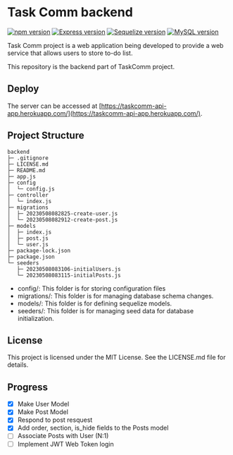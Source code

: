 # Task Comm backend

<div>
  <a href="https://www.npmjs.com/package/npm"><img alt="npm version" src="https://img.shields.io/badge/npm@latest-v9.6.6-CB3837?style=flat&logo=npm&logoColor=white"></a>
  <a href="https://www.npmjs.com/package/express"><img alt="Express version" src="https://img.shields.io/badge/Express-v4.18.2-000000?style=flat&logo=Express&logoColor=white"></a>
  <a href="https://www.npmjs.com/package/sequelize"><img alt="Sequelize version" src="https://img.shields.io/badge/Sequelize-v6.31.1-52B0E7?style=flat&logo=Sequelize&logoColor=white"></a>
  <a href="https://www.npmjs.com/package/mysql2/"><img alt="MySQL version" src="https://img.shields.io/badge/MySQL2-v3.3.0-4479A1?style=flat&logo=MySQL&logoColor=white"></a>
</div>

Task Comm project is a web application being developed to provide a web service that allows users to store to-do list.

This repository is the backend part of TaskComm project.

## Deploy

The server can be accessed at [https://taskcomm-api-app.herokuapp.com/](https://taskcomm-api-app.herokuapp.com/).

## Project Structure

```
backend
├─ .gitignore
├─ LICENSE.md
├─ README.md
├─ app.js
├─ config
│  └─ config.js
├─ controller
│  └─ index.js
├─ migrations
│  ├─ 20230508082825-create-user.js
│  └─ 20230508082912-create-post.js
├─ models
│  ├─ index.js
│  ├─ post.js
│  └─ user.js
├─ package-lock.json
├─ package.json
└─ seeders
   ├─ 20230508083106-initialUsers.js
   └─ 20230508083115-initialPosts.js

```

- config/: This folder is for storing configuration files
- migrations/: This folder is for managing database schema changes.
- models/: This folder is for defining sequelize models.
- seeders/: This folder is for managing seed data for database initialization.

## License

This project is licensed under the MIT License. See the LICENSE.md file for details.

## Progress

- [x] Make User Model
- [x] Make Post Model
- [x] Respond to post resquest
- [x] Add order, section, is_hide fields to the Posts model
- [ ] Associate Posts with User (N:1)
- [ ] Implement JWT Web Token login
